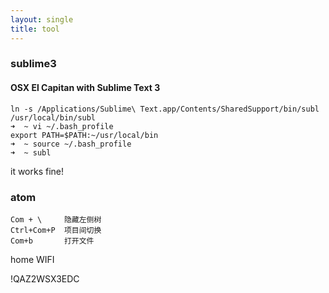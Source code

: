 ```yaml
---
layout: single
title: tool
---
```


### sublime3

#### OSX El Capitan with Sublime Text 3

    ln -s /Applications/Sublime\ Text.app/Contents/SharedSupport/bin/subl /usr/local/bin/subl
    ➜  ~ vi ~/.bash_profile
    export PATH=$PATH:~/usr/local/bin
    ➜  ~ source ~/.bash_profile
    ➜  ~ subl

  it works fine!


### atom

    Com + \     隐藏左侧树
    Ctrl+Com+P  项目间切换
    Com+b       打开文件



home WIFI

  !QAZ2WSX3EDC
